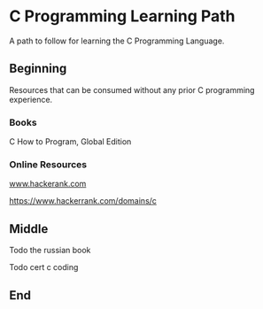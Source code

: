 # C Programming Learning Path

A path to follow for learning the C Programming Language.

## Beginning

Resources that can be consumed without any prior C programming experience.

### Books

C How to Program, Global Edition

### Online Resources

www.hackerank.com

https://www.hackerrank.com/domains/c

## Middle

Todo the russian book

Todo cert c coding

## End
